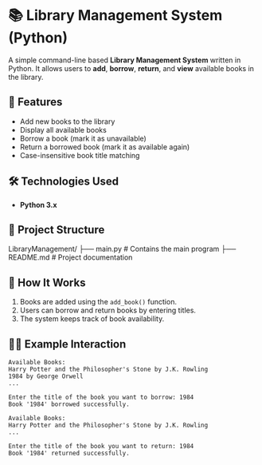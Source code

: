 # 📚 Library Management System (Python)

A simple command-line based **Library Management System** written in Python. It allows users to **add**, **borrow**, **return**, and **view** available books in the library.

## 🚀 Features

- Add new books to the library
- Display all available books
- Borrow a book (mark it as unavailable)
- Return a borrowed book (mark it as available again)
- Case-insensitive book title matching

## 🛠️ Technologies Used

- **Python 3.x**

## 📂 Project Structure
LibraryManagement/
├── main.py # Contains the main program
├── README.md # Project documentation

## 📌 How It Works

1. Books are added using the `add_book()` function.
2. Users can borrow and return books by entering titles.
3. The system keeps track of book availability.

## 🧑‍💻 Example Interaction

```text
Available Books:
Harry Potter and the Philosopher's Stone by J.K. Rowling
1984 by George Orwell
...

Enter the title of the book you want to borrow: 1984
Book '1984' borrowed successfully.

Available Books:
Harry Potter and the Philosopher's Stone by J.K. Rowling
...

Enter the title of the book you want to return: 1984
Book '1984' returned successfully.
